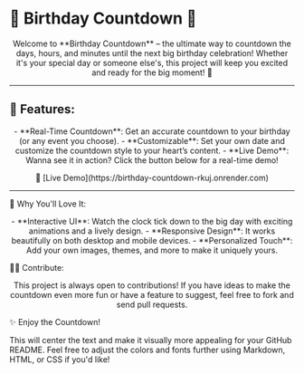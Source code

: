<p align="center">
  <h1>🎉 Birthday Countdown 🎂</h1>
</p>

<p align="center">
  Welcome to **Birthday Countdown** – the ultimate way to countdown the days, hours, and minutes until the next big birthday celebration! Whether it's your special day or someone else's, this project will keep you excited and ready for the big moment! 🥳
</p>

---

## 🚀 Features:
<p align="center">
  - **Real-Time Countdown**: Get an accurate countdown to your birthday (or any event you choose).  
  - **Customizable**: Set your own date and customize the countdown style to your heart’s content.  
  - **Live Demo**: Wanna see it in action? Click the button below for a real-time demo!  
</p>

<p align="center">
  🎥 [Live Demo](https://birthday-countdown-rkuj.onrender.com)

</p>

---

🌟 Why You'll Love It:
<p align="center"> - **Interactive UI**: Watch the clock tick down to the big day with exciting animations and a lively design. - **Responsive Design**: It works beautifully on both desktop and mobile devices. - **Personalized Touch**: Add your own images, themes, and more to make it uniquely yours. </p>
🧑‍💻 Contribute:
<p align="center"> This project is always open to contributions! If you have ideas to make the countdown even more fun or have a feature to suggest, feel free to fork and send pull requests. </p>
✨ Enjoy the Countdown!

This will center the text and make it visually more appealing for your GitHub README. Feel free to adjust the colors and fonts further using Markdown, HTML, or CSS if you'd like!
